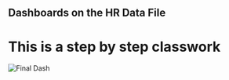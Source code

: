## Dashboards on the HR Data File
# This is a step by step classwork

![Final Dash](https://github.com/user-attachments/assets/7c371f90-8f23-4d85-9a78-16d4251a164a)


